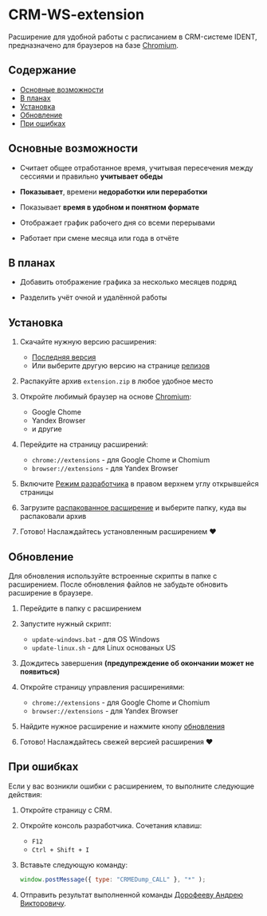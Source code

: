 # CRM-WS-extension

Расширение для удобной работы с расписанием в CRM-системе IDENT, предназначено для браузеров на базе [Chromium](https://www.chromium.org/getting-involved/download-chromium/).

## Содержание

- [Основные возможности](#основные-возможности)
- [В планах](#в-планах)
- [Установка](#установка)
- [Обновление](#обновление)
- [При ошибках](#при-ошибках)

## Основные возможности

- Считает общее отработанное время, учитывая пересечения между сессиями и правильно **учитывает обеды**

- **Показывает**, времени **недоработки или переработки**

- Показывает **время в удобном и понятном формате**

- Отображает график рабочего дня со всеми перерывами

- Работает при смене месяца или года в отчёте

## В планах

- Добавить отображение графика за несколько месяцев подряд

- Разделить учёт очной и удалённой работы

## Установка

1. Скачайте нужную версию расширения:
    - [Последняя версия](https://github.com/SkeiTax/CRM-WS-extension/releases/latest/download/extension.zip)
    - Или выберите другую версию на странице [релизов](https://github.com/SkeiTax/CRM-WS-extension/releases)

2. Распакуйте архив `extension.zip` в любое удобное место

3. Откройте любимый браузер на основе [Chromium](https://www.chromium.org/getting-involved/download-chromium/):
    - Google Chome
    - Yandex Browser
    - и другие

4. Перейдите на страницу расширений:
    - `chrome://extensions` - для Google Chome и Chomium
    - `browser://extensions` - для Yandex Browser

5. Включите [Режим разработчика](https://developer.chrome.com/docs/extensions/get-started/tutorial/hello-world?hl=ru#load-unpacked) в правом верхнем углу открывшейся страницы

6. Загрузите [распакованное расширение](https://developer.chrome.com/docs/extensions/get-started/tutorial/hello-world?hl=ru#load-unpacked) и выберите папку, куда вы распаковали архив

7. Готово! Наслаждайтесь установленным расширением ❤️

## Обновление

Для обновления используйте встроенные скрипты в папке с расширением. После обновления файлов не забудьте обновить расширение в браузере.

1. Перейдите в папку с расширением

2. Запустите нужный скрипт:
    - `update-windows.bat` - для OS Windows
    - `update-linux.sh` - для Linux основаных US
3. Дождитесь завершения **(предупреждение об окончании может не появиться)**

4. Откройте страницу управления расширениями:
    - `chrome://extensions` - для Google Chome и Chomium
    - `browser://extensions` - для Yandex Browser

5. Найдите нужное расширение и нажмите кнопу [обновления](https://developer.chrome.com/docs/extensions/get-started/tutorial/hello-world?hl=ru#reload)

6. Готово! Наслаждайтесь свежей версией расширения ❤️

## При ошибках

Если у вас возникли ошибки с расширением, то выполните следующие действия:

1. Откройте страницу с CRM.

2. Откройте консоль разработчика. Сочетания клавиш: 
    - `F12`
    - `Ctrl + Shift + I`

3. Вставьте следующую команду:
    ```js
    window.postMessage({ type: "CRMEDump_CALL" }, "*" );
    ```

4. Отправить результат выполненной команды [Дорофееву Андрею Викторовичу](https://renident.bitrix24.ru/company/personal/user/2215/).